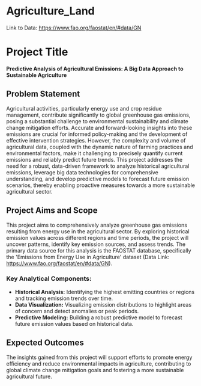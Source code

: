 # Agriculture_Land

Link to Data: https://www.fao.org/faostat/en/#data/GN 

# Project Title

**Predictive Analysis of Agricultural Emissions: A Big Data Approach to Sustainable Agriculture**

## Problem Statement

Agricultural activities, particularly energy use and crop residue management, contribute significantly to global greenhouse gas emissions, posing a substantial challenge to environmental sustainability and climate change mitigation efforts. Accurate and forward-looking insights into these emissions are crucial for informed policy-making and the development of effective intervention strategies. However, the complexity and volume of agricultural data, coupled with the dynamic nature of farming practices and environmental factors, make it challenging to precisely quantify current emissions and reliably predict future trends. This project addresses the need for a robust, data-driven framework to analyze historical agricultural emissions, leverage big data technologies for comprehensive understanding, and develop predictive models to forecast future emission scenarios, thereby enabling proactive measures towards a more sustainable agricultural sector.

## Project Aims and Scope

This project aims to comprehensively analyze greenhouse gas emissions resulting from energy use in the agricultural sector. By exploring historical emission values across different regions and time periods, the project will uncover patterns, identify key emission sources, and assess trends. The primary data source for this analysis is the FAOSTAT database, specifically the 'Emissions from Energy Use in Agriculture' dataset (Data Link: https://www.fao.org/faostat/en/#data/GN).

### Key Analytical Components:

*   **Historical Analysis:** Identifying the highest emitting countries or regions and tracking emission trends over time.
*   **Data Visualization:** Visualizing emission distributions to highlight areas of concern and detect anomalies or peak periods.
*   **Predictive Modeling:** Building a robust predictive model to forecast future emission values based on historical data.

## Expected Outcomes

The insights gained from this project will support efforts to promote energy efficiency and reduce environmental impacts in agriculture, contributing to global climate change mitigation goals and fostering a more sustainable agricultural future.
